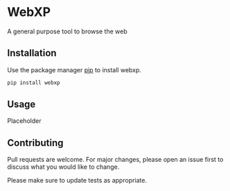 # WebXP

A general purpose tool to browse the web

## Installation

Use the package manager [pip](https://pip.pypa.io/en/stable/) to install webxp.
``` bash
pip install webxp
```

## Usage

Placeholder

## Contributing
Pull requests are welcome. For major changes, please open an issue first to discuss what you would like to change.

Please make sure to update tests as appropriate.
